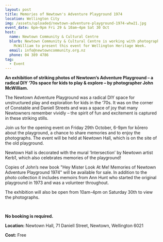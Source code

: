 ```yaml
---
layout: post
title: Memories of Newtown's Adventure Playground 1974
location: Wellington City
img: /assets/uploaded/newtown-adventure-playground-1974-whw21.jpg
event_date: 6pm–9pm Fri 29 & 10am–4pm Sat 30 Oct
host:
  name: Newtown Community & Cultural Centre
  blurb: Newtown Community & Cultural Centre is working with photographer John
    McWilliam to present this event for Wellington Heritage Week.
  email: info@newtowncommunity.org.nz
  phone: 04 389 4786
tag:
  - Event
---
```

**An exhibition of striking photos of Newtown’s Adventure Playground – a radical DIY ‘70s space for kids to play & explore – by photographer John McWilliam.** 

The Newtown Adventure Playground was a radical DIY space for unstructured play and exploration for kids in the ‘70s. It was on the corner of Constable and Daniell Streets and was a space of joy that many Newtowners remember vividly – the spirit of fun and excitement is captured in these striking stills. 

Join us for the opening event on Friday 29th October, 6-9pm for kōrero about the playground, a chance to share memories and to enjoy the photographs. The event will be held at Newtown Hall, which is on the site of the old playground. 

Newtown Hall is decorated with the mural ‘Intersection’ by Newtown artist Kerb1, which also celebrates memories of the playground! 

Copies of John’s new book "Hey Mister Look At Me! Memories of Newtown Adventure Playground 1974" will be available for sale. In addition to the photo collection it includes memoirs from Ann Hunt who started the original playground in 1973 and was a volunteer throughout. 

The exhibition will also be open from 10am-4pm on Saturday 30th to view the photographs.

<br>

**No booking is required.** 

**Location:** Newtown Hall, 71 Daniell Street, Newtown, Wellington 6021

**Cost:** Free